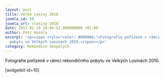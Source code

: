 ```yaml
---
layout: post
title: Velké Losiny 2010
joomla_id: 58
joomla_url: vlosiny-2010
date: 2012-02-29 18:44:52.000000000 +01:00
author: Petr Hasala
excerpt: '<p><span style="color: #000000;">Fotografie pořízené v rámci rekondičního
  pobytu ve Velkých Losinách 2010.</span></p>'
category: Rekondice dospělých
---
```

<p><span style="color: #000000;">Fotografie pořízené v rámci rekondičního pobytu ve Velkých Losinách 2010.</span></p>

<p>[widgetkit id=10]</p>

